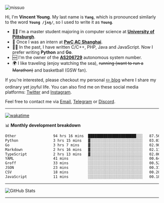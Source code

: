 <p align="left"> <img src="https://komarev.com/ghpvc/?username=missuo&label=Profile%20views&color=0e75b6&style=flat" alt="missuo" /> </p>


Hi, I'm **Vincent Young**. My last name is **`Yang`**, which is pronounced similarly to the word **`Young /jʌŋ/`**, so I used to write it as **`Young`**. 

-  👨‍🎓 I'm a master student majoring in computer science at [**University of Pittsburgh**](https://www.pitt.edu).
-  💼 Once I was an intern at **[PwC AC Shanghai](https://www.linkedin.com/company/pwc-ac-shanghai/)**.
-  👨‍💻 In the past, I have written C/C++, PHP, Java and JavaScript. Now I prefer writing **Python** and **Go**.
-  🆕 I'm the owner of the **[AS206729](https://bgp.tools/AS206729)** autonomous system number.
-  🌍 I like traveling (enjoy watching the sea), ~~running (want to run a Marathon)~~ and basketball (GSW fan).

If you're interested, please checkout my personal [✏️ blog](https://missuo.me/) where I share my ordinary yet joyful life. You can also find me on these social media platforms: [Twitter](https://twitter.com/m1ssuo) and [Instagram](https://www.instagram.com/m1ssuo).

Feel free to contact me via <a href="mailto:i@yyt.moe">Email</a>, [Telegram](https://t.me/missuo) or [Discord](https://discordapp.com/users/missuo#7448).

-------

[![wakatime](https://wakatime.com/badge/user/c13cd961-40ca-417a-afb6-1f9ea8ac295c.svg)](https://wakatime.com/@missuo)

📊 **Monthly development breakdown**
<!--START_SECTION:waka-->

```txt
Other                 94 hrs 16 mins  ██████████████████████░░░   87.56 %
Python                3 hrs 15 mins   ▓░░░░░░░░░░░░░░░░░░░░░░░░   03.03 %
Go                    3 hrs 7 mins    ▓░░░░░░░░░░░░░░░░░░░░░░░░   02.90 %
Markdown              2 hrs 16 mins   ▓░░░░░░░░░░░░░░░░░░░░░░░░   02.11 %
TypeScript            2 hrs 13 mins   ▓░░░░░░░░░░░░░░░░░░░░░░░░   02.06 %
YAML                  41 mins         ░░░░░░░░░░░░░░░░░░░░░░░░░   00.64 %
Groff                 33 mins         ░░░░░░░░░░░░░░░░░░░░░░░░░   00.52 %
JSON                  23 mins         ░░░░░░░░░░░░░░░░░░░░░░░░░   00.37 %
CSV                   18 mins         ░░░░░░░░░░░░░░░░░░░░░░░░░   00.28 %
JavaScript            11 mins         ░░░░░░░░░░░░░░░░░░░░░░░░░   00.18 %
```

<!--END_SECTION:waka-->

-------

![GitHub Stats](https://github-readme-stats-opal-alpha-76.vercel.app/api?username=missuo&show_icons=true&theme=transparent)

-------

